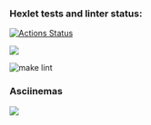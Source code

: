 ### Hexlet tests and linter status:

[![Actions Status](https://github.com/unInsomnia/backend-project-lvl1/workflows/hexlet-check/badge.svg)](https://github.com/unInsomnia/backend-project-lvl1/actions)

<a href="https://codeclimate.com/github/unInsomnia/backend-project-lvl1/maintainability"><img src="https://api.codeclimate.com/v1/badges/191820a66afdd965436a/maintainability" /></a>

![make lint](https://github.com/unInsomnia/backend-project-lvl1/blob/main/.github/workflows/makeLint.yml)

### Asciinemas

<a href="https://asciinema.org/a/wFmtKK042OjGBRLoUE08jomzB" target="_blank"><img src="https://asciinema.org/a/wFmtKK042OjGBRLoUE08jomzB.svg" /></a>